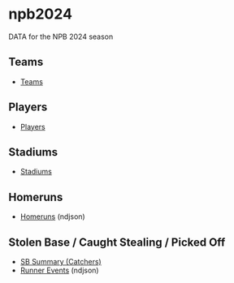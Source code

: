 # npb2024

DATA for the NPB 2024 season

## Teams

- [Teams](https://kurimareiji.github.io/npb2024/npb2024-teams.json)

## Players

- [Players](https://kurimareiji.github.io/npb2024/npb2024-players.json)

## Stadiums

- [Stadiums](https://kurimareiji.github.io/npb2024/npb2024-stadiums.json)

## Homeruns

- [Homeruns](https://kurimareiji.github.io/npb2024/npb2024-homeruns.ndjson) (ndjson)

## Stolen Base / Caught Stealing / Picked Off

- [SB Summary (Catchers)](https://kurimareiji.github.io/npb2024/StolenBases/catchers.html)
- [Runner Events](https://kurimareiji.github.io/npb2024/runnerEvents.ndjson) (ndjson)
